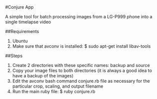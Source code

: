 #Conjure App

A simple tool for batch processing images from a LG-P999 phone into a single timelapse video

##Requirements

1. Ubuntu
2. Make sure that avconv is installed: $ sudo apt-get install libav-tools

##Steps
1. Create 2 directories with these specific names: backup and source
2. Copy your image files to both directories (it is always a good idea to have a backup of the images)
3. Edit the avconv bash command conjure.rb file as necessary for the particular crop, scaling, and output filename
4. Run the main ruby file: $ ruby conjure.rb
